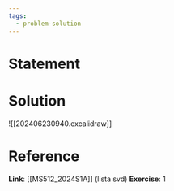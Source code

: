 ```yaml
---
tags:
  - problem-solution
---
```

# Statement 


# Solution
![[202406230940.excalidraw]]

# Reference
**Link**: [[MS512_2024S1A]] (lista svd)
**Exercise**: 1